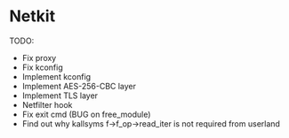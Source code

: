# Netkit

TODO:
- Fix proxy
- Fix kconfig
- Implement kconfig
- Implement AES-256-CBC layer
- Implement TLS layer
- Netfilter hook
- Fix exit cmd (BUG on free_module)
- Find out why kallsyms f->f_op->read_iter is not required from userland
